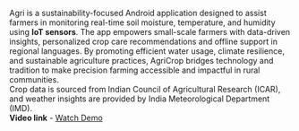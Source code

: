Agri is a sustainability-focused Android application designed to assist farmers in monitoring real-time soil moisture, temperature, and humidity using **IoT sensors**. The app empowers small-scale farmers with data-driven insights, personalized crop care recommendations and offline support in regional languages. By promoting efficient water usage, climate resilience, and sustainable agriculture practices, AgriCrop bridges technology and tradition to make precision farming accessible and impactful in rural communities.  
Crop data is sourced from Indian Council of Agricultural Research (ICAR), and weather insights are provided by India Meteorological Department (IMD).  
**Video link** - [Watch Demo](https://drive.google.com/file/d/1CrIsgDZbqva_leMKKyjfYvL8Zlp47p-D/view?usp=drivesdk)
